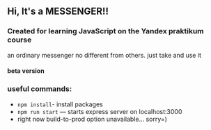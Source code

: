 ## Hi, It's a MESSENGER!! 
### Created for learning JavaScript on the Yandex praktikum course

an ordinary messenger no different from others. just take and use it

#### beta version

### useful commands:
- `npm install`- install packages
- `npm run start` — starts express server on localhost:3000
- right now build-to-prod option unavailable... sorry=)
